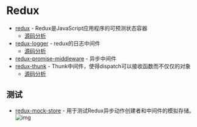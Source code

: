 # Redux

- [redux](https://www.npmjs.com/package/redux) - Redux是JavaScript应用程序的可预测状态容器
    - [源码分析](https://github.com/FunnyLiu/redux/tree/readsource)
- [redux-logger](https://www.npmjs.com/package/redux-logger) - redux的日志中间件
    - [源码分析](https://github.com/FunnyLiu/redux-logger/tree/readsource)
- [redux-promise-middleware](https://www.npmjs.com/package/redux-promise-middleware) - 异步中间件
- [redux-thunk](https://www.npmjs.com/package/redux-thunk) - Thunk中间件，使得dispatch可以接收函数而不仅仅的对象
    - [源码分析](https://github.com/FunnyLiu/redux-thunk/tree/readsource)


## 测试

- [redux-mock-store](https://github.com/reduxjs/redux-mock-store#readme) - 用于测试Redux异步动作创建者和中间件的模拟存储。 ![img](https://img.shields.io/github/stars/reduxjs/redux-mock-store#readme)